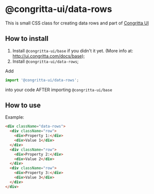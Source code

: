 # @congritta-ui/data-rows

This is small CSS class for creating data rows and part of [Congritta UI](https://ui.congritta.com)

## How to install

1. Install `@congritta-ui/base` if you didn't it yet. (More info at: http://ui.congritta.com/docs/base);
2. Install `@congritta-ui/data-rows`;

Add

```javascript
import '@congritta-ui/data-rows';
```

into your code AFTER importing `@congritta-ui/base`

## How to use

Example:

```html
<div className="data-rows">
  <div className="row">
    <div>Property 1:</div>
    <div>Value 1</div>
  </div>
  <div className="row">
    <div>Property 2:</div>
    <div>Value 2</div>
  </div>
  <div className="row">
    <div>Property 3:</div>
    <div>Value 3</div>
  </div>
</div>
```
